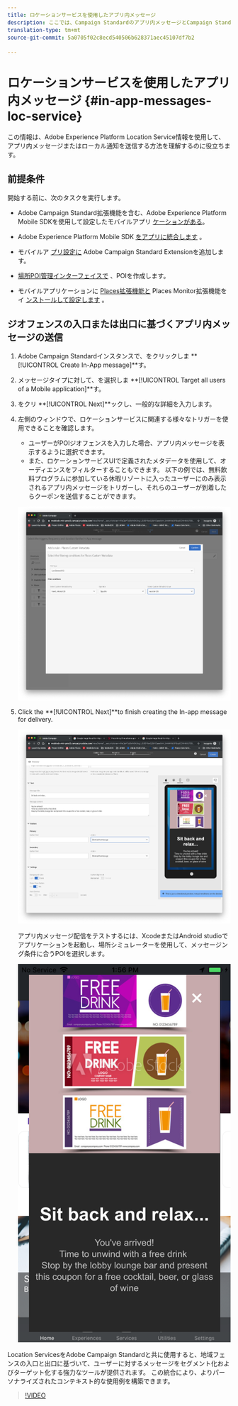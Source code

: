 ```yaml
---
title: ロケーションサービスを使用したアプリ内メッセージ
description: ここでは、Campaign Standardのアプリ内メッセージとCampaign Standardのキャンペーン標準のプッシュメッセージを使用する方法について説明します。
translation-type: tm+mt
source-git-commit: 5a0705f02c8ecd540506b628371aec45107df7b2

---
```



# ロケーションサービスを使用したアプリ内メッセージ {#in-app-messages-loc-service}

この情報は、Adobe Experience Platform Location Service情報を使用して、アプリ内メッセージまたはローカル通知を送信する方法を理解するのに役立ちます。

## 前提条件

開始する前に、次のタスクを実行します。

* Adobe Campaign Standard拡張機能を含む、Adobe Experience Platform Mobile SDKを使用して設定したモバイルアプリ [ケーションがある](https://aep-sdks.gitbook.io/docs/using-mobile-extensions/adobe-campaign-standard)。

* Adobe Experience Platform Mobile SDK [をアプリに統合します](https://aep-sdks.gitbook.io/docs/getting-started/get-the-sdk) 。
* モバイルア [プリ設定に](https://aep-sdks.gitbook.io/docs/using-mobile-extensions/adobe-campaign-standard) Adobe Campaign Standard Extensionを追加します。

* [場所POI管理インターフェイスで](/help/poi-mgmt-ui/create-a-poi-ui.md) 、POIを作成します。

* モバイルアプリケーションに [Places拡張機能と](/help/places-ext-aep-sdks/places-extension/places-extension.md) Places Monitor拡張機能をイ [ンストールして設定します](/help/places-ext-aep-sdks/places-monitor-extension/places-monitor-extension.md) 。

## ジオフェンスの入口または出口に基づくアプリ内メッセージの送信

1. Adobe Campaign Standardインスタンスで、をクリックしま **[!UICONTROL Create In-App message]**す。
1. メッセージタイプに対して、を選択しま **[!UICONTROL Target all users of a Mobile application]**す。
1. をクリ **[!UICONTROL Next]**ックし、一般的な詳細を入力します。
1. 左側のウィンドウで、ロケーションサービスに関連する様々なトリガーを使用できることを確認します。

   * ユーザーがPOIジオフェンスを入力した場合、アプリ内メッセージを表示するように選択できます。
   * また、ロケーションサービスUIで定義されたメタデータを使用して、オーディエンスをフィルターすることもできます。
   以下の例では、無料飲料プログラムに参加している休暇リゾートに入ったユーザーにのみ表示されるアプリ内メッセージをトリガーし、それらのユーザーが到着したらクーポンを送信することができます。

   ![「アプリ内メッセージ配置メタデータ」](/help/assets/last-entered-vacation.png)

1. Click the **[!UICONTROL Next]**to finish creating the In-app message for delivery.

   ![「イベントの作成」](/help/assets/prepare-ACS.png)

   アプリ内メッセージ配信をテストするには、XcodeまたはAndroid studioでアプリケーションを起動し、場所シミュレーターを使用して、メッセージング条件に合うPOIを選択します。

   ![「クーポンを飲む」](/help/assets/drink-coupon-on-app.png)

Location ServicesをAdobe Campaign Standardと共に使用すると、地域フェンスの入口と出口に基づいて、ユーザーに対するメッセージをセグメント化およびターゲット化する強力なツールが提供されます。 この統合により、よりパーソナライズされたコンテキスト的な使用例を構築できます。

>[!VIDEO](https://www.youtube.com/watch?v=ikiTTQw9c-o)